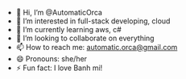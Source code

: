 - 👋 Hi, I’m @AutomaticOrca
- 👀 I’m interested in full-stack developing, cloud
- 🌱 I’m currently learning aws, c#
- 💞️ I’m looking to collaborate on everything
- 📫 How to reach me: automatic.orca@gmail.com
- 😄 Pronouns: she/her
- ⚡ Fun fact: I love Banh mi!

<!---
AutomaticOrca/AutomaticOrca is a ✨ special ✨ repository because its `README.md` (this file) appears on your GitHub profile.
You can click the Preview link to take a look at your changes.
--->
